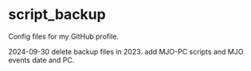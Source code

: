 # script_backup
Config files for my GitHub profile.

2024-09-30
delete backup files in 2023. add MJO-PC scripts and MJO events date and PC.
